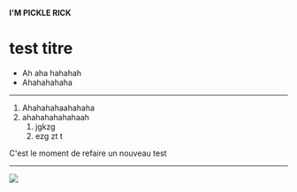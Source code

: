 **I'M PICKLE RICK**

# test titre

* Ah aha hahahah
* Ahahahahaha

*********************************

1. Ahahahahaahahaha
1. ahahahahahahaah
	1. jgkzg
	1. ezg zt t


C'est le moment de refaire un nouveau test

------------------------------------

![](https://media1.tenor.com/images/d71127d6086a918f1deb3fe54a5959e0/tenor.gif)
